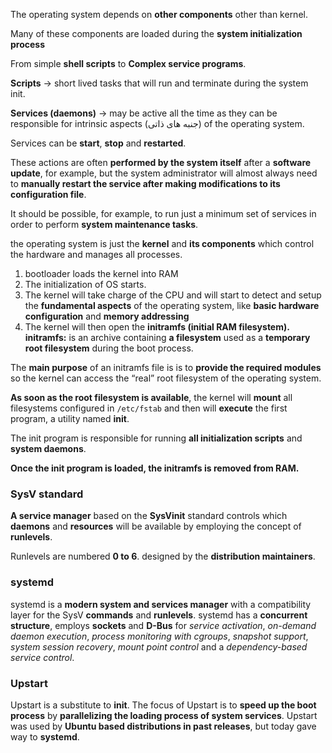The operating system depends on **other components** other than kernel.

Many of these components are loaded during the **system initialization process**

From simple **shell scripts** to **Complex service programs**.

**Scripts** -> short lived tasks that will run and terminate during the system init.

**Services (daemons)** -> may be active all the time as they can be responsible for intrinsic aspects (جنبه های ذاتی) of the operating system.

Services can be **start**, **stop** and **restarted**.

These actions are often **performed by the system itself** after a **software update**, for example, but the system administrator will almost always need to **manually restart the service after making modifications to its configuration file**.

It should be possible, for example, to run just a minimum set of services in order to perform **system maintenance tasks**.

the operating system is just the **kernel** and **its components** which control the hardware and manages all processes.

1. bootloader loads the kernel into RAM 
2. The initialization of OS starts.
3. The kernel will take charge of the CPU and will start to detect and setup the **fundamental aspects** of the operating system, like **basic hardware configuration** and **memory addressing**
4. The kernel will then open the **initramfs (initial RAM filesystem).**
**initramfs:**  is an archive containing **a filesystem** used as a **temporary root filesystem** during the boot process.

The **main purpose** of an initramfs file is is to **provide the required modules** so the kernel can access the “real” root filesystem of the operating system.

**As soon as the root filesystem is available**, the kernel will **mount** all filesystems configured in `/etc/fstab` and then will **execute** the first program, a utility named **init**.

The init program is responsible for running **all initialization scripts** and **system daemons**.

**Once the init program is loaded, the initramfs is removed from RAM.**


### SysV standard
**A service manager** based on the **SysVinit** standard controls which **daemons** and **resources** will be available by employing the concept of **runlevels**.

Runlevels are numbered **0 to 6**.
designed by the **distribution maintainers**.

### systemd
systemd is a **modern system and services manager** with a compatibility layer for the SysV **commands** and **runlevels**.
systemd has a **concurrent structure**, employs **sockets** and **D-Bus** for
*service activation*, *on-demand daemon execution*, *process monitoring with cgroups*, *snapshot support*, *system session recovery*, *mount point control* and a *dependency-based service control*.

### Upstart
Upstart is a substitute to **init**.
The focus of Upstart is to **speed up the boot process** by **parallelizing the loading process of system services**.
Upstart was used by **Ubuntu based distributions in past releases**, but today gave way to **systemd**.

